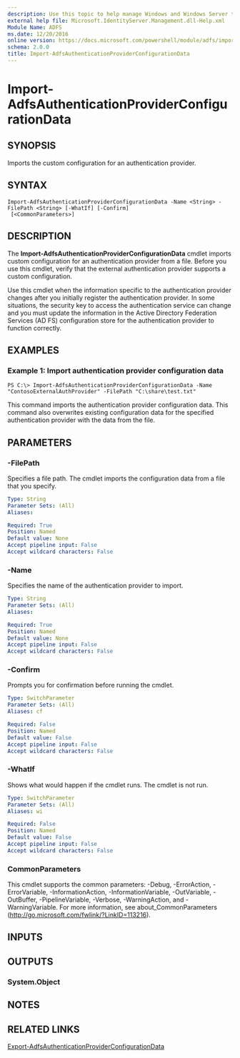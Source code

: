 ```yaml
---
description: Use this topic to help manage Windows and Windows Server technologies with Windows PowerShell.
external help file: Microsoft.IdentityServer.Management.dll-Help.xml
Module Name: ADFS
ms.date: 12/20/2016
online version: https://docs.microsoft.com/powershell/module/adfs/import-adfsauthenticationproviderconfigurationdata?view=windowsserver2022-ps&wt.mc_id=ps-gethelp
schema: 2.0.0
title: Import-AdfsAuthenticationProviderConfigurationData
---
```


# Import-AdfsAuthenticationProviderConfigurationData

## SYNOPSIS
Imports the custom configuration for an authentication provider.

## SYNTAX

```
Import-AdfsAuthenticationProviderConfigurationData -Name <String> -FilePath <String> [-WhatIf] [-Confirm]
 [<CommonParameters>]
```

## DESCRIPTION
The **Import-AdfsAuthenticationProviderConfigurationData** cmdlet imports custom configuration for an authentication provider from a file.
Before you use this cmdlet, verify that the external authentication provider supports a custom configuration.

Use this cmdlet when the information specific to the authentication provider changes after you initially register the authentication provider.
In some situations, the security key to access the authentication service can change and you must update the information in the Active Directory Federation Services (AD FS) configuration store for the authentication provider to function correctly.

## EXAMPLES

### Example 1: Import authentication provider configuration data
```
PS C:\> Import-AdfsAuthenticationProviderConfigurationData -Name "ContosoExternalAuthProvider" -FilePath "C:\share\test.txt"
```

This command imports the authentication provider configuration data.
This command also overwrites existing configuration data for the specified authentication provider with the data from the file.

## PARAMETERS

### -FilePath
Specifies a file path.
The cmdlet imports the configuration data from a file that you specify.

```yaml
Type: String
Parameter Sets: (All)
Aliases: 

Required: True
Position: Named
Default value: None
Accept pipeline input: False
Accept wildcard characters: False
```

### -Name
Specifies the name of the authentication provider to import.

```yaml
Type: String
Parameter Sets: (All)
Aliases: 

Required: True
Position: Named
Default value: None
Accept pipeline input: False
Accept wildcard characters: False
```

### -Confirm
Prompts you for confirmation before running the cmdlet.

```yaml
Type: SwitchParameter
Parameter Sets: (All)
Aliases: cf

Required: False
Position: Named
Default value: False
Accept pipeline input: False
Accept wildcard characters: False
```

### -WhatIf
Shows what would happen if the cmdlet runs.
The cmdlet is not run.

```yaml
Type: SwitchParameter
Parameter Sets: (All)
Aliases: wi

Required: False
Position: Named
Default value: False
Accept pipeline input: False
Accept wildcard characters: False
```

### CommonParameters
This cmdlet supports the common parameters: -Debug, -ErrorAction, -ErrorVariable, -InformationAction, -InformationVariable, -OutVariable, -OutBuffer, -PipelineVariable, -Verbose, -WarningAction, and -WarningVariable. For more information, see about_CommonParameters (http://go.microsoft.com/fwlink/?LinkID=113216).

## INPUTS

## OUTPUTS

### System.Object

## NOTES

## RELATED LINKS

[Export-AdfsAuthenticationProviderConfigurationData](./Export-AdfsAuthenticationProviderConfigurationData.md)

